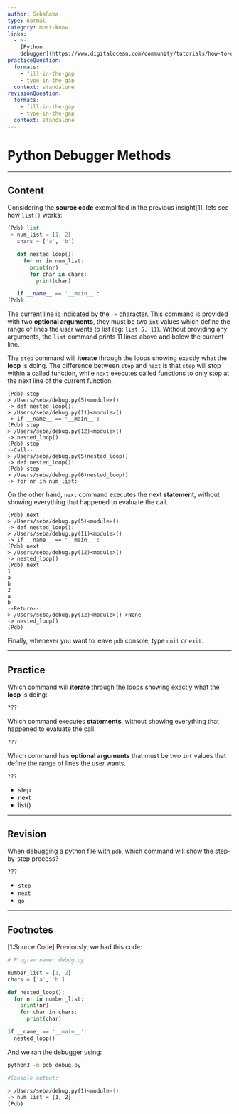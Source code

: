 ```yaml
---
author: SebaRaba
type: normal
category: must-know
links:
  - >-
    [Python
    debugger](https://www.digitalocean.com/community/tutorials/how-to-use-the-python-debugger){website}
practiceQuestion:
  formats:
    - fill-in-the-gap
    - type-in-the-gap
  context: standalone
revisionQuestion:
  formats:
    - fill-in-the-gap
    - type-in-the-gap
  context: standalone
---
```


# Python Debugger Methods


---

## Content

Considering the **source code** exemplified in the previous insight[1], lets see how `list()` works:

```python
(Pdb) list
-> num_list = [1, 2]
   chars = ['a', 'b']

   def nested_loop():
     for nr in num_list:
       print(nr)
       for char in chars:
         print(char)

   if __name__ == '__main__':
(Pdb)
```

The current line is indicated by the `->` character. This command is provided with two **optional arguments**, they must be two `int` values which define the range of lines the user wants to list (eg: `list 5, 11`). Without providing any arguments, the `list` command prints 11 lines above and below the current line.

The `step` command will **iterate** through the loops showing exactly what the **loop** is doing. The difference between `step` and `next` is that `step` will stop within a called function, while `next` executes called functions to only stop at the next line of the current function.

```shell
(Pdb) step
> /Users/seba/debug.py(5)<module>()
-> def nested_loop():
> /Users/seba/debug.py(11)<module>()
-> if __name__ == '__main__':
(Pdb) step
> /Users/seba/debug.py(12)<module>()
-> nested_loop()
(Pdb) step
--Call--
> /Users/seba/debug.py(5)nested_loop()
-> def nested_loop():
(Pdb) step
> /Users/seba/debug.py(6)nested_loop()
-> for nr in num_list:
```

On the other hand, `next` command executes the next **statement**, without showing everything that happened to evaluate the call.

```shell
(Pdb) next
> /Users/seba/debug.py(5)<module>()
-> def nested_loop():
> /Users/seba/debug.py(11)<module>()
-> if __name__ == '__main__':
(Pdb) next
> /Users/seba/debug.py(12)<module>()
-> nested_loop()
(Pdb) next
1
a
b
2
a
b
--Return--
> /Users/seba/debug.py(12)<module>()->None
-> nested_loop()
(Pdb)  
```

Finally, whenever you want to leave `pdb` console, type `quit` or `exit`.


---

## Practice

Which command will **iterate** through the loops showing exactly what the **loop** is doing:

```python
???
```

Which command executes **statements**, without showing everything that happened to evaluate the call.

```python
???
```

Which command has **optional arguments** that must be two `int` values that define the range of lines the user wants.

```python
???
```

- step
- next
- list()


---

## Revision

When debugging a python file with `pdb`, which command will show the step-by-step process?

```python
???
```

- `step`
- `next`
- `go`


---

## Footnotes

[1:Source Code]
Previously, we had this code:

```python
# Program name: debug.py

number_list = [1, 2]  
chars = ['a', 'b']

def nested_loop():
  for nr in number_list:
    print(nr)
    for char in chars:
      print(char)

if __name_ == '__main__':
  nested_loop()
```

And we ran the debugger using:

```bash
python3 -m pdb debug.py

#Console output:

> /Users/seba/debug.py(1)<module>()
-> num_list = [1, 2]
(Pdb)
```
 
